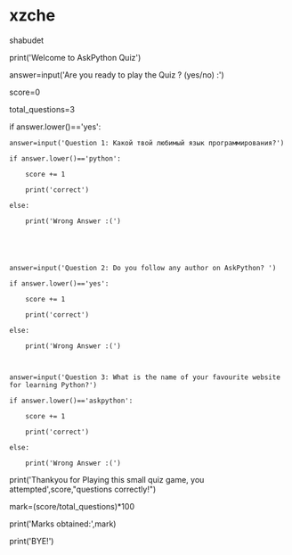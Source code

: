# xzche
shabudet

print('Welcome to AskPython Quiz')

answer=input('Are you ready to play the Quiz ? (yes/no) :')

score=0

total_questions=3

 

if answer.lower()=='yes':

    answer=input('Question 1: Какой твой любимый язык программирования?')

    if answer.lower()=='python':

        score += 1

        print('correct')

    else:

        print('Wrong Answer :(')

 

 

    answer=input('Question 2: Do you follow any author on AskPython? ')

    if answer.lower()=='yes':

        score += 1

        print('correct')

    else:

        print('Wrong Answer :(')

 

    answer=input('Question 3: What is the name of your favourite website for learning Python?')

    if answer.lower()=='askpython':

        score += 1

        print('correct')

    else:

        print('Wrong Answer :(')

 

print('Thankyou for Playing this small quiz game, you attempted',score,"questions correctly!")

mark=(score/total_questions)*100

print('Marks obtained:',mark)

print('BYE!')
